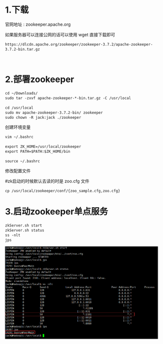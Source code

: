 # 1.下载

官网地址  :  zookeeper.apache.org

如果服务器可以连接公网的话可以使用 wget 直接下载即可


    https://dlcdn.apache.org/zookeeper/zookeeper-3.7.2/apache-zookeeper-3.7.2-bin.tar.gz


​    

# 2.部署zookeeper

```shell
cd ~/Downloads/
sudo tar -zxvf apache-zookeeper-*-bin.tar.gz -C /usr/local

cd /usr/local
sudo mv apache-zookeeper-3.7.2-bin/ zookeeper
sudo chown -R jack:jack ./zookeeper
```

创建环境变量

```shell
vim ~/.bashrc

export ZK_HOME=/usr/local/zookeeper
export PATH=$PATH:$ZK_HOME/bin

source ~/.bashrc
```

修改配置文件

#zk启动的时候默认去读的时是 zoo.cfg 文件

```
cp /usr/local/zookeeper/conf/{zoo_sample.cfg,zoo.cfg}
```

# 3.启动zookeeper单点服务

    zkServer.sh start
    zkServer.sh status
    ss -nlt
    jps

<img src="imgs/image-20240604205529955.png" alt="image-20240604205529955" style="zoom:80%;" />